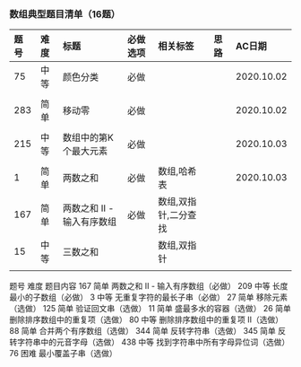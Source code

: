 


###  数组典型题目清单（16题）
| 题号 | 难度 | 标题                    | 必做选项 | 相关标签           | 思路 | AC日期      |
|:----|:-----|:-----------------------|:-------|:------------------|:----|:-----------|
| 75  | 中等 | 颜色分类                 | 必做    |                   |     | 2020.10.02 |
|     |      |                        |        |                   |     |            |
| 283 | 简单 | 移动零                   | 必做    |                   |     | 2020.10.02 |
|     |      |                        |        |                   |     |            |
| 215 | 中等 | 数组中的第K个最大元素      | 必做     |                  |      | 2020.10.03 |
|     |      |                        |        |                   |     |            |
| 1   | 简单 | 两数之和                 | 必做    | 数组,哈希表         |     | 2020.10.03 |
| 167 | 简单 | 两数之和 II - 输入有序数组 | 必做     | 数组,双指针,二分查找 |     |            |
| 15  | 中等 | 三数之和                 |         | 数组,双指针        |     |            |
|     |      |                        |        |                   |     |            |



题号 难度 题目内容
167   简单   两数之和 II - 输入有序数组（必做）
209  中等   长度最小的子数组（必做）
3       中等  无重复字符的最长子串（必做）
27     简单   移除元素（选做）
125   简单    验证回文串（选做）
11      简单    盛最多水的容器（选做）
26     简单    删除排序数组中的重复项（选做）
80     中等    删除排序数组中的重复项 II（选做）
88     简单    合并两个有序数组（选做）
344   简单   反转字符串（选做）
345   简单    反转字符串中的元音字母（选做）
438   中等   找到字符串中所有字母异位词（选做）
76      困难  最小覆盖子串（选做）


